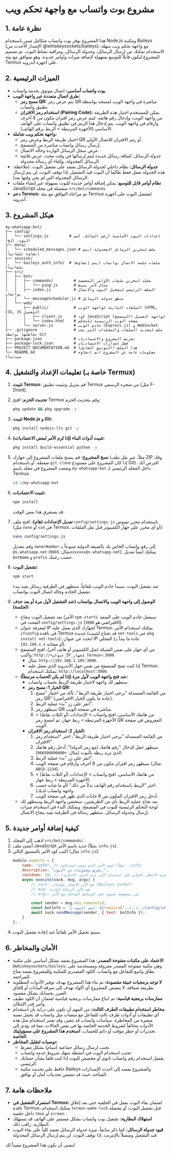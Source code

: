 # مشروع بوت واتساب مع واجهة تحكم ويب

## 1. نظرة عامة

هذا المشروع يوفر بوت واتساب متكامل مبني باستخدام Node.js ومكتبة Baileys (الإصدار الأحدث من @whiskeysockets/baileys)، مع واجهة تحكم ويب سهلة الاستخدام تمكنك من إرسال الرسائل، وجدولة الرسائل، ومراقبة نشاط البوت. تم تصميم المشروع ليكون قابلاً للتوسع بسهولة لإضافة ميزات وأوامر جديدة، وهو متوافق مع بيئة Termux على أجهزة أندرويد.

## 2. الميزات الرئيسية

*   **بوت واتساب أساسي:** اتصال موثوق بخدمة واتساب.
*   **طرق اتصال متعددة عبر واجهة الويب:**
    *   **مسح رمز QR:** يتم عرض رمز QR مباشرة في واجهة الويب لمسحه بواسطة تطبيق واتساب.
    *   **استخدام رمز الاقتران (Pairing Code):** يمكن للمستخدم اختيار هذه الطريقة من واجهة الويب، وإدخال رقم هاتفه، ليتم عرض رمز اقتران مكون من 8 أحرف وأرقام في واجهة الويب. يتم إدخال هذا الرمز في تطبيق واتساب على الهاتف الأساسي (الأجهزة المرتبطة > الربط برقم الهاتف).
*   **واجهة تحكم ويب شاملة:**
    *   اختيار طريقة الربط وعرض رمز QR أو رمز الاقتران للاتصال الأولي.
    *   إرسال رسائل واتساب مباشرة من المتصفح.
    *   عرض سجل الرسائل الواردة وحالة الاتصال.
    *   جدولة الرسائل: إضافة رسائل جديدة ليتم إرسالها في وقت محدد، عرض قائمة الرسائل المجدولة، وإلغاء أي رسالة مجدولة.
*   **جدولة الرسائل:** نظام داخلي لجدولة الرسائل يعتمد على تشغيل البوت. (ملاحظة: هذه الجدولة تعمل فقط طالما أن البوت قيد التشغيل. إذا توقف البوت، لن يتم إرسال الرسائل المجدولة التي لم يحن وقتها بعد).
*   **نظام أوامر قابل للتوسع:** يمكن إضافة أوامر جديدة للبوت بسهولة عبر إنشاء ملفات JavaScript منفصلة في مجلد `src/bot/commands`.
*   **دعم Termux:** تم مراعاة التوافق مع بيئة Termux لتشغيل البوت على أجهزة أندرويد.

## 3. هيكل المشروع

```
my-whatsapp-bot/
├── config/
│   └── settings.js         # إعدادات البوت الأساسية (رقم المالك، اسم البوت، إلخ)
├── data/
│   └── scheduled_messages.json # ملف لتخزين الرسائل المجدولة (يتم إنشاؤه تلقائياً)
├── session/
│   └── baileys_auth_info/  # ملفات جلسة الاتصال بواتساب (يتم إنشاؤها تلقائياً)
├── src/
│   ├── bot/
│   │   ├── commands/         # مجلد لتخزين ملفات الأوامر المخصصة
│   │   │   └── ping.js       # مثال لأمر بسيط
│   │   ├── index.js          # الملف الرئيسي لتشغيل البوت والاتصال بواتساب
│   │   └── messageScheduler.js # منطق جدولة الرسائل
│   └── web/
│       ├── public/           # الملفات الثابتة لواجهة الويب (HTML, CSS, JS للعميل)
│       │   ├── client.js     # كود JavaScript لواجهة العميل (المتصفح)
│       │   └── index.html    # صفحة الويب الرئيسية للتحكم
│       └── server.js         # خادم الويب (Express.js) و WebSocket
├── .gitignore                # ملف لتحديد الملفات والمجلدات التي يجب تجاهلها بواسطة Git
├── package.json              # تعريف المشروع والاعتماديات
├── package-lock.json         # قفل إصدارات الاعتماديات
├── PROJECT_DOCUMENTATION.md  # هذا الملف (التوثيق الشامل)
└── README.md                 # معلومات عامة عن المشروع (تم إنشاؤه مبدئياً)
```

## 4. تعليمات الإعداد والتشغيل (خاصة بـ Termux)

1.  **تثبيت Termux:** قم بتنزيل وتثبيت تطبيق Termux من متجره الرسمي (مثل F-Droid).
2.  **تحديث الحزم:** افتح Termux وقم بتحديث الحزم:
    ```bash
    pkg update && pkg upgrade -y
    ```
3.  **تثبيت Node.js و Git:**
    ```bash
    pkg install nodejs-lts git -y
    ```
4.  **تثبيت أدوات البناء (إذا لزم الأمر لبعض الاعتماديات):**
    ```bash
    pkg install build-essential python -y
    ```
5.  **نسخ المشروع:** قم بنسخ ملفات المشروع إلى جهازك (مثلاً، عبر نقل ملف ZIP وفك ضغطه، أو باستخدام `git clone` إذا كان المشروع على مستودع Git).
    افترض أنك وضعت المشروع في مجلد باسم `my-whatsapp-bot` داخل المجلد الرئيسي لـ Termux.
    ```bash
    cd ~/my-whatsapp-bot
    ```
6.  **تثبيت الاعتماديات:**
    ```bash
    npm install
    ```
    قد يستغرق هذا بعض الوقت.

7.  **تعديل الإعدادات (هام):**
    افتح ملف `config/settings.js` باستخدام محرر نصوص (مثل `nano` أو `vim` في Termux، أو أي محرر على جهاز الكمبيوتر قبل نقل الملفات):
    ```bash
    nano config/settings.js
    ```
    وقم بتعديل `ownerNumber` إلى رقم واتساب الخاص بك بالصيغة الدولية متبوعاً بـ `@s.whatsapp.net` (مثال: `9665xxxxxxx@s.whatsapp.net`). يمكنك أيضاً تعديل `botName` و `prefix` حسب رغبتك.

8.  **تشغيل البوت:**
    ```bash
    npm start
    ```
    عند تشغيل البوت، سيبدأ خادم الويب تلقائياً. ستظهر في الطرفية رسائل تفيد ببدء تشغيل الخادم وحالة اتصال البوت بواتساب.

9.  **الوصول إلى واجهة الويب والاتصال بواتساب (عند التشغيل لأول مرة أو بعد حذف الجلسة):**
    *   بعد تشغيل البوت بنجاح (الأمر `npm start`)، سيعمل خادم الويب على المنفذ المحدد في `config/settings.js` (الافتراضي هو `3000`).
    *   لمعرفة عنوان IP لجهازك الذي يعمل عليه Termux، يمكنك استخدام الأمر `ifconfig` في نافذة Termux جديدة (قد تحتاج لتثبيت `net-tools` عبر `pkg install net-tools`). ابحث عن عنوان IP المحلي (عادة ما يبدأ بـ `192.168.x.x` أو مشابه).
    *   من أي جهاز على نفس الشبكة (مثل الكمبيوتر أو هاتف آخر)، افتح المتصفح واكتب: `http://<عنوان_IP_لجهاز_Termux>:3000`.
        *   مثال: `http://192.168.1.105:3000`.
        *   إذا كنت تفتح المتصفح من نفس جهاز الأندرويد الذي يعمل عليه Termux، يمكنك استخدام: `http://localhost:3000`.
    *   **عند فتح واجهة الويب لأول مرة (إذا لم يكن الحساب مرتبطاً):**
        *   ستظهر لك واجهة لاختيار طريقة الربط بحساب واتساب.
        *   **الخيار 1: مسح رمز QR:**
            1.  من القائمة المنسدلة "يرجى اختيار طريقة الربط"، تأكد من اختيار "مسح رمز QR" (عادة ما يكون الخيار الافتراضي).
            2.  انقر على زر "بدء عملية الربط".
            3.  سيظهر رمز QR مباشرة في صفحة الويب.
            4.  من هاتفك الأساسي، افتح واتساب > الإعدادات (أو الثلاث نقاط) > الأجهزة المرتبطة > ربط جهاز، ثم امسح رمز QR المعروض في صفحة الويب.
        *   **الخيار 2: استخدام رمز الاقتران:**
            1.  من القائمة المنسدلة "يرجى اختيار طريقة الربط"، اختر "استخدام رمز الاقتران".
            2.  سيظهر حقل لإدخال "رقم هاتفك (مع رمز الدولة)". أدخل رقم هاتفك الذي تريد ربطه بالبوت (مثال: `+966500000000`).
            3.  انقر على زر "بدء عملية الربط".
            4.  سيظهر رمز اقتران مكون من 8 أحرف وأرقام في صفحة الويب (مثال: `ABCD-1234`).
            5.  من هاتفك الأساسي، افتح واتساب > الإعدادات (أو الثلاث نقاط) > الأجهزة المرتبطة > ربط جهاز.
            6.  اختر "الربط باستخدام رقم الهاتف بدلاً من ذلك" (أو ما شابه حسب واجهة واتساب لديك).
            7.  أدخل رمز الاقتران المكون من 8 خانات الذي ظهر في صفحة الويب.
    *   بعد نجاح عملية الربط بأي من الطريقتين، ستختفي واجهة الربط وستظهر لك لوحة التحكم الرئيسية للبوت في المتصفح، ويمكنك البدء في استخدام ميزات إرسال وجدولة الرسائل. ستظهر رسالة في الطرفية تفيد بنجاح الاتصال.

## 5. كيفية إضافة أوامر جديدة

1.  اذهب إلى المجلد `src/bot/commands/`.
2.  أنشئ ملف JavaScript جديد باسم الأمر (مثلاً، `info.js`).
3.  اكتب كود الأمر بالتنسيق التالي (مثال `info.js`):
    ```javascript
    module.exports = {
        name: "info", // اسم الأمر الذي سيتم استدعاؤه (مثلاً: .info)
        description: "يعرض معلومات عن البوت.",
        cooldown: 10, // فترة الانتظار بالثواني قبل استخدام الأمر مرة أخرى (اختياري)
        async execute(sock, msg, args) {
            // sock: هو كائن الاتصال بواتساب (Baileys socket)
            // msg: هو كائن الرسالة الواردة
            // args: هي مصفوفة تحتوي على الوسائط المدخلة مع الأمر

            const sender = msg.key.remoteJid;
            const botInfo = `🤖 اسم البوت: ${require("../../../config/settings").botName}\n👨‍💻 المطور: Manus AI`;
            await sock.sendMessage(sender, { text: botInfo });
        }
    };
    ```
4.  سيتم تحميل الأمر تلقائياً عند إعادة تشغيل البوت.

## 6. الأمان والمخاطر

*   **الاعتماد على مكتبات مفتوحة المصدر:** هذا المشروع يعتمد بشكل أساسي على مكتبة `@whiskeysockets/baileys`، وهي مكتبة مفتوحة المصدر معروفة ومستخدمة على نطاق واسع للتفاعل مع واتساب. الكود المصدري للمكتبة وللمشروع نفسه متاح للمراجعة.
*   **لا توجد برمجيات خبيثة مقصودة:** تم بناء هذا المشروع بهدف توفير الأدوات المطلوبة بطريقة شفافة. لا يتضمن المشروع أي أكواد تهدف إلى سرقة البيانات أو إلحاق الضرر بحسابك بشكل مقصود.
*   **ممارسات برمجية قياسية:** تم اتباع ممارسات برمجية قياسية لضمان أن الكود نظيف وآمن قدر الإمكان.
*   **مخاطر استخدام تطبيقات الطرف الثالث:** من المهم أن تكون على دراية بأن استخدام أي تطبيقات أو أدوات طرف ثالث للتفاعل مع منصات مثل واتساب قد يحمل نسبة صغيرة من المخاطرة. سياسات واتساب قد تتغير، وقد تعتبر استخدام مثل هذه الأدوات مخالفاً لشروط الخدمة الخاصة بها في بعض الحالات، مما قد يؤدي إلى تحذيرات أو حظر مؤقت أو دائم للحساب. **استخدم هذا المشروع على مسؤوليتك الخاصة.**
*   **توصيات لتقليل المخاطر:**
    *   تجنب إرسال رسائل جماعية (سبام) بشكل مفرط.
    *   تجنب استخدام البوت في أنشطة تنتهك شروط خدمة واتساب.
    *   يفضل استخدام رقم واتساب ثانوي أو مخصص للبوت إذا كنت قلقاً بشأن حسابك الرئيسي.
    *   حافظ على تحديث مكتبة Baileys والمشروع نفسه إلى أحدث الإصدارات المتاحة، حيث قد تتضمن تحديثات أمان أو توافق.

## 7. ملاحظات هامة

*   **استمرار التشغيل في Termux:** لضمان بقاء البوت يعمل في الخلفية حتى بعد إغلاق نافذة Termux، يمكنك استخدام `termux-wake-lock` قبل تشغيل البوت، أو تشغيله داخل جلسة `tmux` أو `screen`.
*   **استهلاك البطارية:** تشغيل بوت واتساب بشكل مستمر على الهاتف قد يستهلك البطارية. راقب ذلك.
*   **قيود جدولة الرسائل:** كما ذكر سابقاً، ميزة جدولة الرسائل تعتمد كلياً على بقاء البوت قيد التشغيل ومتصلاً بالإنترنت. إذا توقف البوت، لن يتم إرسال الرسائل المجدولة.

نتمنى أن يكون هذا المشروع مفيداً لك!

